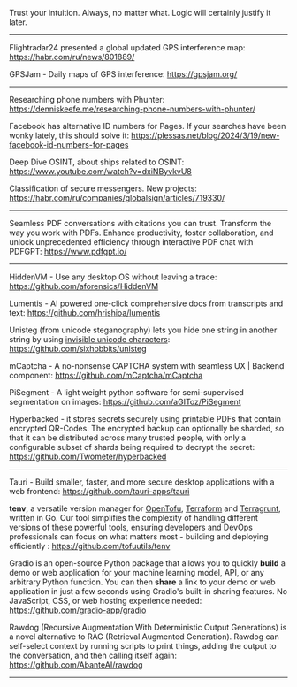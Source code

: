 Trust your intuition. Always, no matter what. Logic will certainly justify it later.

----

Flightradar24 presented a global updated GPS interference map: https://habr.com/ru/news/801889/

GPSJam - Daily maps of GPS interference: https://gpsjam.org/

----

Researching phone numbers with Phunter: https://denniskeefe.me/researching-phone-numbers-with-phunter/

Facebook has alternative ID numbers for Pages. If your searches have been wonky lately, this should solve it: https://plessas.net/blog/2024/3/19/new-facebook-id-numbers-for-pages

Deep Dive OSINT, about ships related to OSINT: https://www.youtube.com/watch?v=dxiNByvkvU8

Classification of secure messengers. New projects: https://habr.com/ru/companies/globalsign/articles/719330/

----

Seamless PDF conversations with citations you can trust. Transform the way you work with PDFs. Enhance productivity, foster collaboration, and unlock unprecedented efficiency through interactive PDF chat with PDFGPT: https://www.pdfgpt.io/

----

HiddenVM - Use any desktop OS without leaving a trace: https://github.com/aforensics/HiddenVM

Lumentis - AI powered one-click comprehensive docs from transcripts and text: https://github.com/hrishioa/lumentis

Unisteg (from unicode steganography) lets you hide one string in another string by using [invisible unicode characters](https://invisible-characters.com): https://github.com/sixhobbits/unisteg

mCaptcha - A no-nonsense CAPTCHA system with seamless UX | Backend component: https://github.com/mCaptcha/mCaptcha

PiSegment - A light weight python software for semi-supervised segmentation on images: https://github.com/aGIToz/PiSegment

Hyperbacked - it stores secrets securely using printable PDFs that contain encrypted QR-Codes. The encrypted backup can optionally be sharded, so that it can be distributed across many trusted people, with only a configurable subset of shards being required to decrypt the secret: https://github.com/Twometer/hyperbacked

----

Tauri - Build smaller, faster, and more secure desktop applications with a web frontend: https://github.com/tauri-apps/tauri

**tenv**, a versatile version manager for [OpenTofu](https://opentofu.org/), [Terraform](https://www.terraform.io/) and [Terragrunt](https://terragrunt.gruntwork.io/), written in Go. Our tool simplifies the complexity of handling different versions of these powerful tools, ensuring developers and DevOps professionals can focus on what matters most - building and deploying efficiently : https://github.com/tofuutils/tenv

Gradio is an open-source Python package that allows you to quickly **build** a demo or web application for your machine learning model, API, or any arbitrary Python function. You can then **share** a link to your demo or web application in just a few seconds using Gradio's built-in sharing features. No JavaScript, CSS, or web hosting experience needed: https://github.com/gradio-app/gradio

Rawdog (Recursive Augmentation With Deterministic Output Generations) is a novel alternative to RAG (Retrieval Augmented Generation). Rawdog can self-select context by running scripts to print things, adding the output to the conversation, and then calling itself again: https://github.com/AbanteAI/rawdog

----

